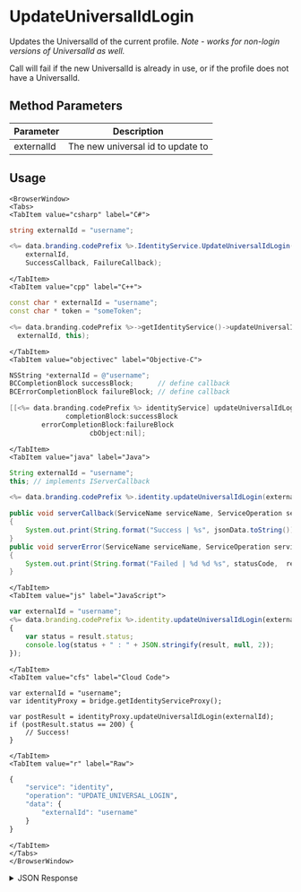 # UpdateUniversalIdLogin

Updates the UniversalId of the current profile. *Note - works for non-login versions of UniversalId as well.*

Call will fail if the new UniversalId is already in use, or if the profile does not have a UniversalId.

<PartialServop service_name="identity" operation_name="UPDATE_UNIVERSAL_LOGIN" />

## Method Parameters
Parameter | Description
--------- | -----------
externalId | The new universal id to update to

## Usage

```mdx-code-block
<BrowserWindow>
<Tabs>
<TabItem value="csharp" label="C#">
```

```csharp
string externalId = "username";

<%= data.branding.codePrefix %>.IdentityService.UpdateUniversalIdLogin(
    externalId,
    SuccessCallback, FailureCallback);
```

```mdx-code-block
</TabItem>
<TabItem value="cpp" label="C++">
```

```cpp
const char * externalId = "username";
const char * token = "someToken";

<%= data.branding.codePrefix %>->getIdentityService()->updateUniversalIdLogin(
  externalId, this);
```

```mdx-code-block
</TabItem>
<TabItem value="objectivec" label="Objective-C">
```

```objectivec
NSString *externalId = @"username";
BCCompletionBlock successBlock;      // define callback
BCErrorCompletionBlock failureBlock; // define callback

[[<%= data.branding.codePrefix %> identityService] updateUniversalIdLogin:externalId
              completionBlock:successBlock
        errorCompletionBlock:failureBlock
                    cbObject:nil];
```

```mdx-code-block
</TabItem>
<TabItem value="java" label="Java">
```

```java
String externalId = "username";
this; // implements IServerCallback

<%= data.branding.codePrefix %>.identity.updateUniversalIdLogin(externalId, this);

public void serverCallback(ServiceName serviceName, ServiceOperation serviceOperation, JSONObject jsonData)
{
    System.out.print(String.format("Success | %s", jsonData.toString()));
}
public void serverError(ServiceName serviceName, ServiceOperation serviceOperation, int statusCode, int reasonCode, String jsonError)
{
    System.out.print(String.format("Failed | %d %d %s", statusCode,  reasonCode, jsonError.toString()));
}
```

```mdx-code-block
</TabItem>
<TabItem value="js" label="JavaScript">
```

```javascript
var externalId = "username";
<%= data.branding.codePrefix %>.identity.updateUniversalIdLogin(externalId, result =>
{
    var status = result.status;
    console.log(status + " : " + JSON.stringify(result, null, 2));
});
```

```mdx-code-block
</TabItem>
<TabItem value="cfs" label="Cloud Code">
```

```cfscript
var externalId = "username";
var identityProxy = bridge.getIdentityServiceProxy();

var postResult = identityProxy.updateUniversalIdLogin(externalId);
if (postResult.status == 200) {
    // Success!
}
```

```mdx-code-block
</TabItem>
<TabItem value="r" label="Raw">
```

```r
{
	"service": "identity",
	"operation": "UPDATE_UNIVERSAL_LOGIN",
	"data": {
		"externalId": "username"
	}
}
```

```mdx-code-block
</TabItem>
</Tabs>
</BrowserWindow>
```

<details>
<summary>JSON Response</summary>

```json
{
    "status" : 200,
    "data" : null
}
```
</details>

